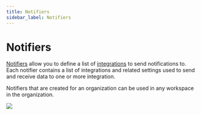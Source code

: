 ```yaml
---
title: Notifiers
sidebar_label: Notifiers
---
```


# Notifiers

[Notifiers](/pipes/docs/workspaces/notifiers) allow you to define a list of  [integrations](/pipes/docs/integrations/) to send notifications to.  Each notifier contains a list of integrations and related settings used to send and receive data to one or more integration.

Notifiers that are created for an organization can be used in any workspace in the organization.


![](/images/docs/pipes/org_notifiers.png)
